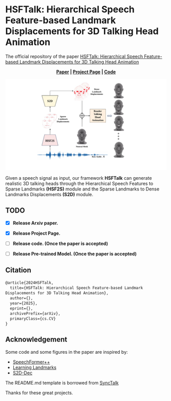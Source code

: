 # HSFTalk: Hierarchical Speech Feature-based Landmark Displacements for 3D Talking Head Animation
The official repository of the paper [HSFTalk: Hierarchical Speech Feature-based Landmark Displacements for 3D Talking Head Animation](https://arxiv.org/abs/2404.01647)

<p align='center'>
  <b>
    <a href="https://arxiv.org/abs/2404.01647">Paper</a>
    | 
    <a href="https://wangryhen.github.io/HSFTalk.github.io/">Project Page</a>
    |
    <a href="https://github.com/wangryhen/HSFTalk_Anonymous">Code</a> 
  </b>
</p> 

<!-- Colab notebook demonstration: [![Open In Colab](https://colab.research.google.com/assets/colab-badge.svg)](https://colab.research.google.com/drive/1Egq0_ZK5sJAAawShxC0y4JRZQuVS2X-Z?usp=sharing) -->

  <p align='center'>  
    <img src='/paper_images/framework.svg' width='1000'/>
  </p>

Given a speech signal as input, our framework <strong>HSFTalk</strong> can generate realistic 3D talking heads through the Hierarchical Speech Features to Sparse Landmarks <strong>(HSF2S)</strong> module and the Sparse Landmarks to Dense Landmarks Displacements <strong>(S2D)</strong> module.

## TODO
- [x] **Release Arxiv paper.**
- [x] **Release Project Page.**
- [ ] **Release code. (Once the paper is accepted)**
- [ ] **Release Pre-trained Model. (Once the paper is accepted)**



## Citation	

```
@article{2024HSFTalk,
  title={HSFTalk: Hierarchical Speech Feature-based Landmark Displacements for 3D Talking Head Animation},
  author={},
  year={2025},
  eprint={},
  archivePrefix={arXiv},
  primaryClass={cs.CV}
}
```


## Acknowledgement
<!-- Some code are borrowed from following projects:
* [SpeechFormer++](https://github.com/wyhsirius/LIA)
* [Learning Landmarks](https://github.com/OpenTalker/DPE)
* [EAT](https://github.com/yuangan/EAT_code)
* [PD-FGC](https://github.com/Dorniwang/PD-FGC-inference)
* [Wav2Lip](https://github.com/Rudrabha/Wav2Lip)
* [FOMM video preprocessing](https://github.com/AliaksandrSiarohin/video-preprocessing) -->

 Some code and some figures in the paper are inspired by:
* [SpeechFormer++](https://arxiv.org/pdf/2302.14638)
* [Learning Landmarks](https://arxiv.org/pdf/2306.01415)
* [S2D-Dec](https://arxiv.org/pdf/2105.07463)

The README.md template is borrowed from [SyncTalk](https://github.com/ziqiaopeng/SyncTalk)


Thanks for these great projects.
